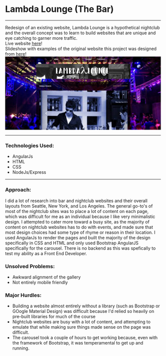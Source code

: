 <h1>Lambda Lounge (The Bar)</h1>
<hr>
<p>
Redesign of an existing website, Lambda Lounge is a hypothetical nightclub and the overall concept was to learn to build websites that are unique and eye catching to garner more traffic.
<br>Live website <a href="https://lambda-lounge.herokuapp.com">here</a>!
<br>Slideshow with examples of the original website this project was designed from <a href="https://drive.google.com/open?id=1G_M7wHDWVonMl0r54Z1Ays6jN7Z1jqjz0iAR945nPB0">here</a>!

<br>

<img src="public/img/lambdascrn.png" alt="Lambda Lounge">
<hr>

<h3>Technologies Used:</h3>

<ul>
<li>AngularJs</li>
<li>HTML</li>
<li>CSS</li>
<li>NodeJs/Express</li>
</ul>
<hr>
<h3>Approach:</h3>
I did a lot of research into bar and nightclub websites and their overall layouts from Seattle, New York, and Los Angeles. The general go-to's of most of the nightclub sites was to place a lot of content on each page, which was difficult for me as an individual because I like very minimalistic design. I attempted to cater more toward a busy site, as the majority of content on nightclub websites has to do with events, and made sure that most design choices had some type of rhyme or reason in their location. I used AngularJs to render the pages and built the majority of the design specifically in CSS and HTML and only used Bootstrap AngularJS specifically for the carousel. There is no backend as this was spefically to test my ability as a Front End Developer.

<h3>Unsolved Problems:</h3>

<ul>
<li>Awkward alignment of the gallery</li>
<li>Not entirely mobile friendly</li>
</ul>


<h3>Major Hurdles:</h3>
<ul>
<li>Building a website almost entirely without a library (such as Bootstrap or GOogle Material Design) was difficult because I'd relied so heavily on pre-built libraries for much of the course</li>
<li>Nightclub websites are busy with a lot of content,
and attempting to emulate that while making sure things made sense on the page was difficult.
</li>
<li>The carousel took a couple of hours to get working
because, even with the framework of Bootstrap, it was temperamental to get up and running.
</li>

</ul>
</p>
